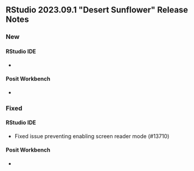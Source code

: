 
## RStudio 2023.09.1 "Desert Sunflower" Release Notes

### New
#### RStudio IDE
- 

#### Posit Workbench
- 

### Fixed
#### RStudio IDE
- Fixed issue preventing enabling screen reader mode (#13710)

#### Posit Workbench
- 

